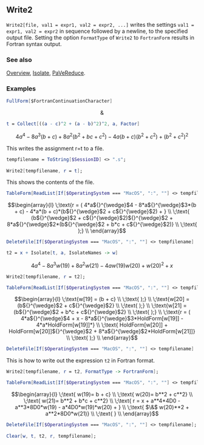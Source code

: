 ## Write2

`Write2[file, val1 = expr1, val2 = expr2, ...]` writes the settings `val1 = expr1, val2 = expr2` in sequence followed by a newline, to the specified output file. Setting the option `FormatType` of `Write2` to `FortranForm` results in Fortran syntax output.

### See also

[Overview](Extra/FeynCalc.md), [Isolate](Isolate.md), [PaVeReduce](PaVeReduce.md).

### Examples

```mathematica
FullForm[$FortranContinuationCharacter]
```

$$\&$$

```mathematica
t = Collect[((a - c)^2 + (a - b)^2)^2, a, Factor]
```

$$4 a^4-8 a^3 (b+c)+8 a^2 \left(b^2+b c+c^2\right)-4 a (b+c) \left(b^2+c^2\right)+\left(b^2+c^2\right)^2$$

This writes the assignment r=t to a file.

```mathematica
tempfilename = ToString[$SessionID] <> ".s"; 
 
Write2[tempfilename, r = t];
```

This shows the contents of the file.

```mathematica
TableForm[ReadList[If[$OperatingSystem === "MacOS", ":", ""] <> tempfilename, String]]
```

$$\begin{array}{l}
 \;\text{r = ( 4*a${}^{\wedge}$4 - 8*a${}^{\wedge}$3*(b + c) - 4*a*(b + c)*(b${}^{\wedge}$2 + c${}^{\wedge}$2) + } \\
 \;\text{ (b${}^{\wedge}$2 + c${}^{\wedge}$2)${}^{\wedge}$2 + 8*a${}^{\wedge}$2*(b${}^{\wedge}$2 + b*c + c${}^{\wedge}$2)} \\
 \;\text{       );} \\
\end{array}$$

```mathematica
DeleteFile[If[$OperatingSystem === "MacOS", ":", ""] <> tempfilename]
```

```mathematica
t2 = x + Isolate[t, a, IsolateNames -> w]
```

$$4 a^4-8 a^3 w(19)+8 a^2 w(21)-4 a w(19) w(20)+w(20)^2+x$$

```mathematica
Write2[tempfilename, r = t2];
```

```mathematica
TableForm[ReadList[If[$OperatingSystem === "MacOS", ":", ""] <> tempfilename, String]]
```

$$\begin{array}{l}
 \;\text{w[19] = (b + c} \\
 \;\text{       );} \\
 \;\text{w[20] = (b${}^{\wedge}$2 + c${}^{\wedge}$2} \\
 \;\text{       );} \\
 \;\text{w[21] = (b${}^{\wedge}$2 + b*c + c${}^{\wedge}$2} \\
 \;\text{       );} \\
 \;\text{r = ( 4*a${}^{\wedge}$4 + x - 8*a${}^{\wedge}$3*HoldForm[w[19]] - 4*a*HoldForm[w[19]]*} \\
 \;\text{  HoldForm[w[20]] + HoldForm[w[20]]${}^{\wedge}$2 + 8*a${}^{\wedge}$2*HoldForm[w[21]]} \\
 \;\text{       );} \\
\end{array}$$

```mathematica
DeleteFile[If[$OperatingSystem === "MacOS", ":", ""] <> tempfilename]
```

This is how to write out the expression `t2` in Fortran format.

```mathematica
Write2[tempfilename, r = t2, FormatType -> FortranForm];
```

```mathematica
TableForm[ReadList[If[$OperatingSystem === "MacOS", ":", ""] <> tempfilename, String]]
```

$$\begin{array}{l}
 \;\text{        w(19)= b + c} \\
 \;\text{        w(20)= b**2 + c**2} \\
 \;\text{        w(21)= b**2 + b*c + c**2} \\
 \;\text{        r = x + a**4*4D0 - a**3*8D0*w(19) - a*4D0*w(19)*w(20) + } \\
 \;\text{     $\&$  w(20)**2 + a**2*8D0*w(21)} \\
 \;\text{                  } \\
\end{array}$$

```mathematica
DeleteFile[If[$OperatingSystem === "MacOS", ":", ""] <> tempfilename]; 
 
Clear[w, t, t2, r, tempfilename];
```